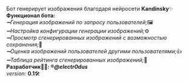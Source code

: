 Бот генерирует изображения благодаря нейросети <b>Kandinsky</b>✨<br>
<b>Функционал бота:</b><br>
<em>➖Генерация изображений по запросу пользователей;</em>🖼<br>
<em>➖Настройка конфигурации генерации изображений;</em>⚙️<br>
<em>➖Просмотр сгенерированных изображений с возможностью сохранения;</em>👀<br>
<em>➖Оценка изображений пользователей другими пользователями;</em>👍<br>
<em>➖Таблица рейтинга сгенерированных изображений;</em>🥇<br>
<b>Разработчик👨‍💻: ®️<em>@electr0dus</em></b><br>
<em>version:</em> <b>0.1</b>🛠<br>
